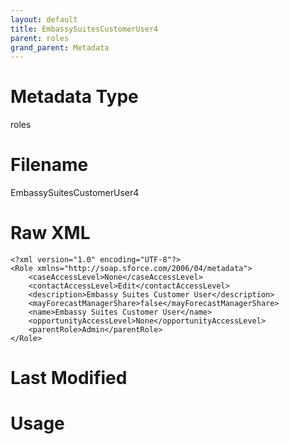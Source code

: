 ```yaml
---
layout: default
title: EmbassySuitesCustomerUser4
parent: roles
grand_parent: Metadata
---
```

# Metadata Type
roles


# Filename 
EmbassySuitesCustomerUser4


# Raw XML
```
<?xml version="1.0" encoding="UTF-8"?>
<Role xmlns="http://soap.sforce.com/2006/04/metadata">
    <caseAccessLevel>None</caseAccessLevel>
    <contactAccessLevel>Edit</contactAccessLevel>
    <description>Embassy Suites Customer User</description>
    <mayForecastManagerShare>false</mayForecastManagerShare>
    <name>Embassy Suites Customer User</name>
    <opportunityAccessLevel>None</opportunityAccessLevel>
    <parentRole>Admin</parentRole>
</Role>
```


# Last Modified


# Usage
